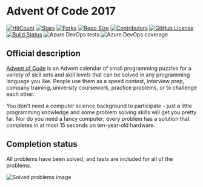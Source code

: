 # Advent Of Code 2017
[![HitCount](http://hits.dwyl.io/JnxF/advent-of-code-2017.svg)](http://hits.dwyl.io/JnxF/advent-of-code-2017)
[![Stars](https://img.shields.io/github/stars/JnxF/advent-of-code-2017.svg)](https://GitHub.com/JnxF/advent-of-code-2017/stargazers/)
[![Forks](https://img.shields.io/github/forks/JnxF/advent-of-code-2017.svg)](https://GitHub.com/JnxF/advent-of-code-2017/network/)
[![Repo Size](https://img.shields.io/github/repo-size/JnxF/advent-of-code-2017.svg)](https://github.com/JnxF/advent-of-code-2017)
[![Contributors](https://img.shields.io/github/contributors/JnxF/advent-of-code-2017.svg)](https://GitHub.com/JnxF/advent-of-code-2017/graphs/contributors/)
[![GitHub License](https://img.shields.io/github/license/JnxF/advent-of-code-2017.svg)](https://github.com/JnxF/advent-of-code-2017/blob/master/LICENSE)
<br>
[![Build Status](https://dev.azure.com/frml/frml/_apis/build/status/JnxF.advent-of-code-2017?branchName=master)](https://dev.azure.com/frml/frml/_build/latest?definitionId=9&branchName=master)
![Azure DevOps tests](https://img.shields.io/azure-devops/tests/frml/frml/9.svg?compact_message)
![Azure DevOps coverage](https://img.shields.io/azure-devops/coverage/frml/frml/9.svg)

## Official description

<a href="https://adventofcode.com/2017">Advent of Code</a> is an Advent calendar of small programming puzzles for a variety of skill sets and skill levels that can be solved in any programming language you like. People use them as a speed contest, interview prep, company training, university coursework, practice problems, or to challenge each other.

You don't need a computer science background to participate - just a little programming knowledge and some problem solving skills will get you pretty far. Nor do you need a fancy computer; every problem has a solution that completes in at most 15 seconds on ten-year-old hardware.


## Completion status

All problems have been solved, and tests are included for all of the problems.

![Solved problems image](https://user-images.githubusercontent.com/1232044/58368128-eae68880-7ee8-11e9-8708-e1e257d87ccf.png)
